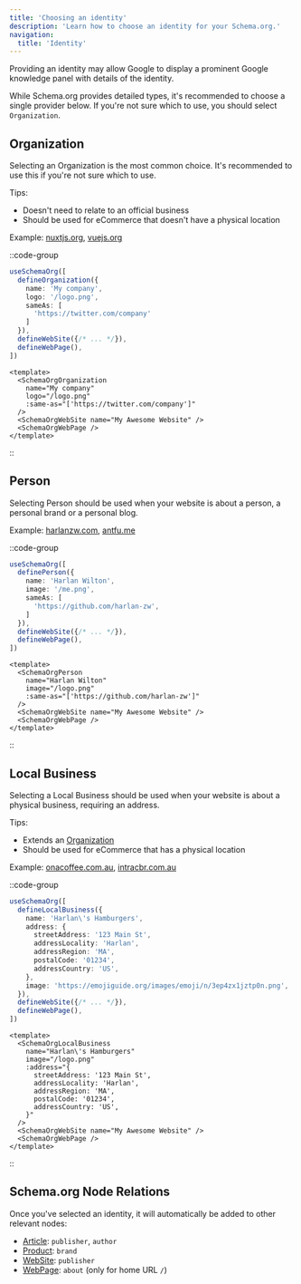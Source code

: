 ```yaml
---
title: 'Choosing an identity'
description: 'Learn how to choose an identity for your Schema.org.'
navigation:
  title: 'Identity'
---
```


Providing an identity may allow Google to display a prominent Google knowledge panel with details of the identity.

While Schema.org provides detailed types, it's recommended to choose a single provider below. If you're not sure which to use, you should select `Organization`.


## Organization

Selecting an Organization is the most common choice. It's recommended to use this if you're not sure which to use.

Tips:
- Doesn't need to relate to an official business
- Should be used for eCommerce that doesn't have a physical location 

Example: [nuxtjs.org](nuxtjs.org), [vuejs.org](vuejs.org)

::code-group

```ts [useSchemaOrg]
useSchemaOrg([
  defineOrganization({
    name: 'My company',
    logo: '/logo.png',
    sameAs: [
      'https://twitter.com/company'
    ]
  }),
  defineWebSite({/* ... */}),
  defineWebPage(),
])
```

```vue [Vue Components]
<template>
  <SchemaOrgOrganization
    name="My company"
    logo="/logo.png"
    :same-as="['https://twitter.com/company']"
  />
  <SchemaOrgWebSite name="My Awesome Website" />
  <SchemaOrgWebPage />
</template>
```
::

## Person

Selecting Person should be used when your website is about a person, a personal brand or a personal blog.

Example: [harlanzw.com](harlanzw.com), [antfu.me](antfu.me)

::code-group

```ts [useSchemaOrg]
useSchemaOrg([
  definePerson({
    name: 'Harlan Wilton',
    image: '/me.png',
    sameAs: [
      'https://github.com/harlan-zw',
    ]
  }),
  defineWebSite({/* ... */}),
  defineWebPage(),
])
```

```vue [Vue Components]
<template>
  <SchemaOrgPerson
    name="Harlan Wilton"
    image="/logo.png"
    :same-as="['https://github.com/harlan-zw']"
  />
  <SchemaOrgWebSite name="My Awesome Website" />
  <SchemaOrgWebPage />
</template>
```
::

## Local Business

Selecting a Local Business should be used when your website is about a physical business, requiring an address.

Tips:
- Extends an [Organization](/schema-org/schema/organization)
- Should be used for eCommerce that has a physical location

Example: [onacoffee.com.au](onacoffee.com.au), [intracbr.com.au](intracbr.com.au)

::code-group

```ts [useSchemaOrg]
useSchemaOrg([
  defineLocalBusiness({
    name: 'Harlan\'s Hamburgers',
    address: {
      streetAddress: '123 Main St',
      addressLocality: 'Harlan',
      addressRegion: 'MA',
      postalCode: '01234',
      addressCountry: 'US',
    },
    image: 'https://emojiguide.org/images/emoji/n/3ep4zx1jztp0n.png',
  }),
  defineWebSite({/* ... */}),
  defineWebPage(),
])
```

```vue [Vue Components]
<template>
  <SchemaOrgLocalBusiness
    name="Harlan\'s Hamburgers"
    image="/logo.png"
    :address="{
      streetAddress: '123 Main St',
      addressLocality: 'Harlan',
      addressRegion: 'MA',
      postalCode: '01234',
      addressCountry: 'US',
    }"
  />
  <SchemaOrgWebSite name="My Awesome Website" />
  <SchemaOrgWebPage />
</template>
```
::

## Schema.org Node Relations

Once you've selected an identity, it will automatically be added to other relevant nodes:

- [Article](/schema-org/schema/article): `publisher`, `author`
- [Product](/schema-org/schema/product): `brand`
- [WebSite](/schema-org/schema/website): `publisher`
- [WebPage](/schema-org/schema/webpage): `about` (only for home URL `/`)

